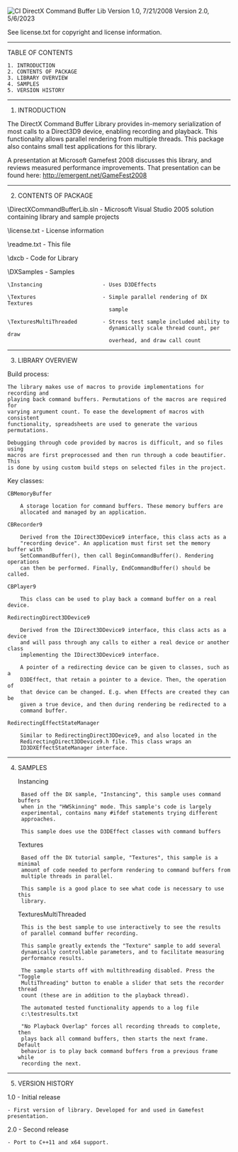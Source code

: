 ![CI](https://github.com/dimhotepus/DirectXCommandBufferLib-v1/actions/workflows/msbuild.yml/badge.svg?branch=main) DirectX Command Buffer Lib
Version 1.0, 7/21/2008
Version 2.0, 5/6/2023

See license.txt for copyright and license information.
________________________________________________________________________________
TABLE OF CONTENTS

    1. INTRODUCTION
    2. CONTENTS OF PACKAGE
    3. LIBRARY OVERVIEW
    4. SAMPLES
    5. VERSION HISTORY

________________________________________________________________________________
1. INTRODUCTION

The DirectX Command Buffer Library provides in-memory serialization of most 
calls to a Direct3D9 device, enabling recording and playback. This functionality 
allows parallel rendering from multiple threads. This package also contains 
small test applications for this library.

A presentation at Microsoft Gamefest 2008 discusses this library, and reviews 
measured performance improvements. That presentation can be found here: 
http://emergent.net/GameFest2008 

________________________________________________________________________________
2. CONTENTS OF PACKAGE

\DirectXCommandBufferLib.sln      - Microsoft Visual Studio 2005 solution
                                    containing library and sample projects

\license.txt                      - License information

\readme.txt                       - This file

\dxcb                             - Code for Library

\DXSamples                        - Samples

    \Instancing                   - Uses D3DEffects
    
    \Textures                     - Simple parallel rendering of DX Textures 
                                    sample
                                    
    \TexturesMultiThreaded        - Stress test sample included ability to
                                    dynamically scale thread count, per draw
                                    overhead, and draw call count

________________________________________________________________________________
3. LIBRARY OVERVIEW

Build process:

    The library makes use of macros to provide implementations for recording and 
    playing back command buffers. Permutations of the macros are required for 
    varying argument count. To ease the development of macros with consistent 
    functionality, spreadsheets are used to generate the various permutations.
    
    Debugging through code provided by macros is difficult, and so files using 
    macros are first preprocessed and then run through a code beautifier. This 
    is done by using custom build steps on selected files in the project.

Key classes:

    CBMemoryBuffer
        
        A storage location for command buffers. These memory buffers are 
        allocated and managed by an application.

    CBRecorder9 
    
        Derived from the IDirect3DDevice9 interface, this class acts as a 
        "recording device". An application must first set the memory buffer with 
        SetCommandBuffer(), then call BeginCommandBuffer(). Rendering operations 
        can then be performed. Finally, EndCommandBuffer() should be called.
        
    CBPlayer9
    
        This class can be used to play back a command buffer on a real device.
        
    RedirectingDirect3DDevice9
    
        Derived from the IDirect3DDevice9 interface, this class acts as a device 
        and will pass through any calls to either a real device or another class 
        implementing the IDirect3DDevice9 interface.
        
        A pointer of a redirecting device can be given to classes, such as a 
        D3DEffect, that retain a pointer to a device. Then, the operation of 
        that device can be changed. E.g. when Effects are created they can be 
        given a true device, and then during rendering be redirected to a 
        command buffer.
        
    RedirectingEffectStateManager
    
        Similar to RedirectingDirect3DDevice9, and also located in the 
        RedirectingDirect3DDevice9.h file. This class wraps an 
        ID3DXEffectStateManager interface.
        
________________________________________________________________________________
4. SAMPLES

    Instancing
        
        Based off the DX sample, "Instancing", this sample uses command buffers 
        when in the "HWSkinning" mode. This sample's code is largely 
        experimental, contains many #ifdef statements trying different 
        approaches.
        
        This sample does use the D3DEffect classes with command buffers
        
    Textures
    
        Based off the DX tutorial sample, "Textures", this sample is a minimal 
        amount of code needed to perform rendering to command buffers from 
        multiple threads in parallel. 
        
        This sample is a good place to see what code is necessary to use this 
        library.
        
    TexturesMultiThreaded
        
        This is the best sample to use interactively to see the results
        of parallel command buffer recording.
    
        This sample greatly extends the "Texture" sample to add several 
        dynamically controllable parameters, and to facilitate measuring 
        performance results.

        The sample starts off with multithreading disabled. Press the "Toggle 
        MultiThreading" button to enable a slider that sets the recorder thread 
        count (these are in addition to the playback thread).
        
        The automated tested functionality appends to a log file 
        c:\testresults.txt
        
        "No Playback Overlap" forces all recording threads to complete, then 
        plays back all command buffers, then starts the next frame. Default 
        behavior is to play back command buffers from a previous frame while 
        recording the next.
        
________________________________________________________________________________ 
5. VERSION HISTORY

1.0 - Initial release

    - First version of library. Developed for and used in Gamefest presentation.

2.0 - Second release

    - Port to C++11 and x64 support.
